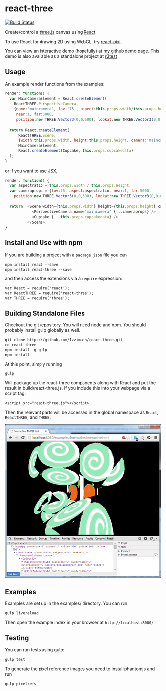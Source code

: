 react-three
===========

[![Build Status](https://travis-ci.org/Izzimach/react-three.svg?branch=master)](https://travis-ci.org/Izzimach/react-three)

Create/control a [three.js](http://threejs.org/) canvas using [React](https://github.com/facebook/react).

To use React for drawing 2D using WebGL, try [react-pixi](https://github.com/Izzimach/react-pixi).

You can view an interactive demo (hopefully) at [my github demo page](http://izzimach.github.io/demos/react-three-interactive/index.html). This demo is also available as a standalone project at [r3test](https://github.com/Izzimach/r3test/)

## Usage

An example render functions from the examples:

```javascript
render: function() {
  var MainCameraElement = React.createElement(
    ReactTHREE.PerspectiveCamera,
    {name:'maincamera', fov:'75', aspect:this.props.width/this.props.height,
     near:1, far:5000,
     position:new THREE.Vector3(0,0,600), lookat:new THREE.Vector3(0,0,0)});

  return React.createElement(
      ReactTHREE.Scene,
      {width:this.props.width, height:this.props.height, camera:'maincamera'},
      MainCameraElement,
      React.createElement(Cupcake, this.props.cupcakedata)
  );
}
```

or if you want to use JSX,

```javascript
render: function() {
  var aspectratio = this.props.width / this.props.height;
  var cameraprops = {fov:75, aspect:aspectratio, near:1, far:5000,
    position:new THREE.Vector3(0,0,600), lookat:new THREE.Vector3(0,0,0)};

  return  <Scene width={this.props.width} height={this.props.height} camera="maincamera">
            <PerspectiveCamera name="maincamera" {...cameraprops} />
            <Cupcake {...this.props.cupcakedata} />
          </Scene>;
}
```

## Install and Use with npm

If you are building a project with a `package.json` file you can
```
npm install react --save
npm install react-three --save
```

and then access the extensions via a `require` expression:

```
var React = require('react');
var ReactTHREE = require('react-three');
var THREE = require('three');
```

## Building Standalone Files

Checkout the git repository. You will need node and npm. You should probably install gulp globally as well.

```
git clone https://github.com/Izzimach/react-three.git
cd react-three
npm install -g gulp
npm install
```

At this point, simply running

```
gulp
```

Will package up the react-three components along with React and put the result in
build/react-three.js. If you include this into your webpage via a script tag:

```
<script src="react-three.js"></script>
```

Then the relevant parts will be accessed in the global namespace as `React`, `ReactTHREE`, and `THREE`.

![Sample Cupcake component](docs/react-three-interactiveexample.png)

## Examples

Examples are set up in the examples/ directory. You can run

```
gulp livereload
```

Then open the example index in your browser at `http://localhost:8080/`

## Testing

You can run tests using gulp:

```
gulp test
```

To generate the pixel reference images you need to install phantomjs and run

```
gulp pixelrefs
```
